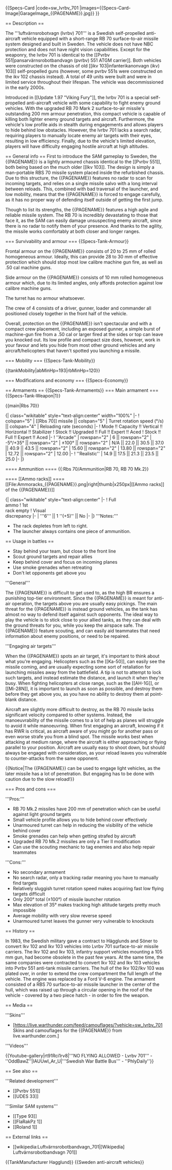 {{Specs-Card
|code=sw_lvrbv_701
|images={{Specs-Card-Image|GarageImage_{{PAGENAME}}.jpg}}
}}

== Description ==
<!-- ''In the description, the first part should be about the history of the creation and combat usage of the vehicle, as well as its key features. In the second part, tell the reader about the ground vehicle in the game. Insert a screenshot of the vehicle, so that if the novice player does not remember the vehicle by name, he will immediately understand what kind of vehicle the article is talking about.'' -->
The '''luftvärnsrobotvagn (lvrbv) 701''' is a Swedish self-propelled anti-aircraft vehicle equipped with a short-range RB 70 surface-to-air missile system designed and built in Sweden. The vehicle does not have NBC protection and does not have night vision capabilities. Except for the weaponry, the lvrbv 701 is identical to the [[Pvrbv 551|pansarvärnsrobotbandvagn (pvrbv) 551 ATGM carrier]]. Both vehicles were constructed on the chassis of old [[ikv 103|infanterikanonvagn (ikv) 103]] self-propelled guns (however, some pvrbv 551s were constructed on the ikv 102 chassis instead). A total of 49 units were built and were in limited service throughout their lifespan. The vehicle was decommissioned in the early 2000s.

Introduced in [[Update 1.97 "Viking Fury"]], the lvrbv 701 is a special self-propelled anti-aircraft vehicle with some capability to fight enemy ground vehicles. With the upgraded RB 70 Mark 2 surface-to-air missile's outstanding 200 mm armour penetration, this compact vehicle is capable of killing both lighter enemy ground targets and aircraft. Furthermore, the vehicle's low profile aids in stealth during engagements and allows players to hide behind low obstacles. However, the lvrbv 701 lacks a search radar, requiring players to manually locate enemy air targets with their eyes, resulting in low efficiency. Finally, due to the vehicle's limited elevation, players will have difficulty engaging hostile aircraft at high altitudes.

== General info ==
First to introduce the SAM gameplay to Sweden, the {{PAGENAME}} is a lightly armoured chassis identical to the [[Pvrbv 551]], both being based on the much older [[Ikv 103]]. The design is simply a man-portable RBS 70 missile system placed inside the refurbished chassis. Due to this structure, the {{PAGENAME}} features no radar to scan for incoming targets, and relies on a single missile salvo with a long interval between reloads. This, combined with bad traversal of the launcher, and low mobility, means that the {{PAGENAME}} is forced to engage carefully, as it has no proper way of defending itself outside of getting the first jump.

Though to list its strengths, the {{PAGENAME}} features a high agile and reliable missile system. The RB 70 is incredibly devastating to those that face it, as the SAM can easily damage unsuspecting enemy aircraft, since there is no radar to notify them of your presence. And thanks to the agility, the missile works comfortably at both closer and longer ranges.

=== Survivability and armour ===
{{Specs-Tank-Armour}}
<!-- ''Describe armour protection. Note the most well protected and key weak areas. Appreciate the layout of modules as well as the number and location of crew members. Is the level of armour protection sufficient, is the placement of modules helpful for survival in combat? If necessary use a visual template to indicate the most secure and weak zones of the armour.'' -->

Frontal armour on the {{PAGENAME}} consists of 20 to 25 mm of rolled homogeneous armour. Ideally, this can provide 28 to 30 mm of effective protection which should stop most low calibre machine gun fire, as well as .50 cal machine guns.

Side armour on the {{PAGENAME}} consists of 10 mm rolled homogeneous armour which, due to its limited angles, only affords protection against low calibre machine guns.

The turret has no armour whatsoever.

The crew of 4 consists of a driver, gunner, loader and commander all positioned closely together in the front half of the vehicle.

Overall, protection on the {{PAGENAME}} isn't spectacular and with a compact crew placement, including an exposed gunner, a simple burst of machine-gun fire from a .50 cal or larger fired at the sides or top can leave you knocked out. Its low profile and compact size does, however, work in your favour and lets you hide from most other ground vehicles and any aircraft/helicopters that haven't spotted you launching a missile.

=== Mobility ===
{{Specs-Tank-Mobility}}
<!-- ''Write about the mobility of the ground vehicle. Estimate the specific power and manoeuvrability, as well as the maximum speed forwards and backwards.'' -->

{{tankMobility|abMinHp=193|rbMinHp=120}}

=== Modifications and economy ===
{{Specs-Economy}}

== Armaments ==
{{Specs-Tank-Armaments}}
=== Main armament ===
{{Specs-Tank-Weapon|1}}
<!-- ''Give the reader information about the characteristics of the main gun. Assess its effectiveness in a battle based on the reloading speed, ballistics and the power of shells. Do not forget about the flexibility of the fire, that is how quickly the cannon can be aimed at the target, open fire on it and aim at another enemy. Add a link to the main article on the gun: <code><nowiki>{{main|Name of the weapon}}</nowiki></code>. Describe in general terms the ammunition available for the main gun. Give advice on how to use them and how to fill the ammunition storage.'' -->
{{main|Rbs 70}}

{| class="wikitable" style="text-align:center" width="100%"
|-
! colspan="5" | [[Rbs 70]] missile || colspan="5" | Turret rotation speed (°/s) || colspan="4" | Reloading rate (seconds)
|-
! Mode !! Capacity !! Vertical !! Horizontal !! Stabilizer
! Stock !! Upgraded !! Full !! Expert !! Aced
! Stock !! Full !! Expert !! Aced
|-
! ''Arcade''
| rowspan="2" | 6 || rowspan="2" | -5°/+35° || rowspan="2" | ±100° || rowspan="2" | N/A || 22.0 || 30.5 || 37.0 || 40.9 || 43.5 || rowspan="2" | 15.60 || rowspan="2" | 13.80 || rowspan="2" | 12.72 || rowspan="2" | 12.00
|-
! ''Realistic''
| 14.9 || 17.5 || 21.3 || 23.5 || 25.0
|-
|}

==== Ammunition ====
{{:Rbs 70/Ammunition|RB 70, RB 70 Mk.2}}

==== [[Ammo racks]] ====
[[File:Ammoracks_{{PAGENAME}}.png|right|thumb|x250px|[[Ammo racks]] of the {{PAGENAME}}]]
<!-- '''Last updated: 2.7.0.63''' -->
{| class="wikitable" style="text-align:center"
|-
! Full<br>ammo
! 1st<br>rack empty
! Visual<br>discrepancy
|-
| '''6''' || 1&nbsp;''(+5)'' || No
|-
|}
'''Notes:'''

* The rack depletes from left to right.
* The launcher always contains one piece of ammunition.

== Usage in battles ==
<!-- ''Describe the tactics of playing in the vehicle, the features of using vehicles in the team and advice on tactics. Refrain from creating a "guide" - do not impose a single point of view but instead give the reader food for thought. Describe the most dangerous enemies and give recommendations on fighting them. If necessary, note the specifics of the game in different modes (AB, RB, SB).'' -->

* Stay behind your team, but close to the front line
* Scout ground targets and repair allies
* Keep behind cover and focus on incoming planes
* Use smoke grenades when retreating
* Don't let opponents get above you

'''General'''

The {{PAGENAME}} is difficult to get used to, as the high BR ensures a punishing top-tier environment. Since the {{PAGENAME}} is meant for anti-air operation, the targets above you are usually easy pickings. The main threat for the {{PAGENAME}} is instead ground vehicles, as the tank has almost no way to defend itself against such opponents. The ideal way to play the vehicle is to stick close to your allied tanks, as they can deal with the ground threats for you, while you keep the airspace safe. The {{PAGENAME}} feature scouting, and can easily aid teammates that need information about enemy positions, or need to be repaired.

'''Engaging air targets'''

When the {{PAGENAME}} spots an air target, it's important to think about what you're engaging. Helicopters such as the [[Ka-50]], can easily see the missile coming, and are usually expecting some sort of retaliation for launching missiles away from the battlefield. A tip is not to attempt to lock such targets, and instead estimate the distance, and launch it when they're busy. When fighting helicopters at close range, such as the [[AH-1G]], or [[Mi-28N]], it is important to launch as soon as possible, and destroy them before they get above you, as you have no ability to destroy them at point-blank distance.

Aircraft are slightly more difficult to destroy, as the RB 70 missile lacks significant velocity compared to other systems. Instead, the manoeuvrability of the missile comes to a lot of help as planes will struggle to avoid it while manoeuvring. When first engaging an aircraft, knowing if it has RWR is critical, as aircraft aware of you might go for another pass or even worse strafe you from a blind spot. The missile works best when attacking at medium range, where the aircraft is either approaching or flying parallel to your position. Aircraft are usually easy to shoot down, but should always be engaged with consideration, as your reload leaves you vulnerable to counter-attacks from the same opponent.

{{Notice|The {{PAGENAME}} can be used to engage light vehicles, as the later missile has a lot of penetration. But engaging has to be done with caution due to the slow reload!}}

=== Pros and cons ===
<!-- ''Summarise and briefly evaluate the vehicle in terms of its characteristics and combat effectiveness. Mark its pros and cons in a bulleted list. Try not to use more than 6 points for each of the characteristics. Avoid using categorical definitions such as "bad", "good" and the like - use substitutions with softer forms such as "inadequate" and "effective".'' -->

'''Pros:'''

* RB 70 Mk.2 missiles have 200 mm of penetration which can be useful against light ground targets
* Small vehicle profile allows you to hide behind cover effectively
* Unarmoured turret can help in reducing the visibility of the vehicle behind cover
* Smoke grenades can help when getting strafed by aircraft
* Upgraded RB 70 Mk.2 missiles are only a Tier II modification
* Can use the scouting mechanic to tag enemies and also help repair teammates

'''Cons:'''

* No secondary armament
* No search radar, only a tracking radar meaning you have to manually find targets
* Relatively sluggish turret rotation speed makes acquiring fast low flying targets difficult
* Only 200° total (±100°) of missile launcher rotation
* Max elevation of 35° makes tracking high altitude targets pretty much impossible
* Average mobility with very slow reverse speed
* Unarmoured turret leaves the gunner very vulnerable to knockouts

== History ==
<!-- ''Describe the history of the creation and combat usage of the vehicle in more detail than in the introduction. If the historical reference turns out to be too long, take it to a separate article, taking a link to the article about the vehicle and adding a block "/History" (example: <nowiki>https://wiki.warthunder.com/(Vehicle-name)/History</nowiki>) and add a link to it here using the <code>main</code> template. Be sure to reference text and sources by using <code><nowiki><ref></ref></nowiki></code>, as well as adding them at the end of the article with <code><nowiki><references /></nowiki></code>. This section may also include the vehicle's dev blog entry (if applicable) and the in-game encyclopedia description (under <code><nowiki>=== In-game description ===</nowiki></code>, also if applicable).'' -->

In 1983, the Swedish military gave a contract to Hägglunds and Söner to convert Ikv 102 and Ikv 103 vehicles into Lvrbv 701 surface-to-air missile carriers. The Ikv 102 and Ikv 103, infantry support vehicles mounting a 105 mm gun, had become obsolete in the past few years. At the same time, the same companies were contracted to convert Ikv 102 and Ikv 103 vehicles into Pvrbv 551 anti-tank missile carriers. The hull of the Ikv 102/Ikv 103 was plated over, in order to extend the crew compartment the full length of the vehicle. The engine was replaced by a Ford V-6 engine. The armament consisted of a RBS 70 surface-to-air missile launcher in the center of the hull, which was raised up through a circular opening in the roof of the vehicle - covered by a two piece hatch - in order to fire the weapon.

== Media ==
<!-- ''Excellent additions to the article would be video guides, screenshots from the game, and photos.'' -->

'''Skins'''

* [https://live.warthunder.com/feed/camouflages/?vehicle=sw_lvrbv_701 Skins and camouflages for the {{PAGENAME}} from live.warthunder.com.]

'''Videos'''

{{Youtube-gallery|rt91Rci1rv8|'''NO FLYING ALLOWED - Lvrbv 701''' - ''OddBawZ''|IAUUwI_Ar_U|'''Swedish War Battle Bus''' - ''PhlyDaily''}}

== See also ==
<!-- ''Links to the articles on the War Thunder Wiki that you think will be useful for the reader, for example:''
* ''reference to the series of the vehicles;''
* ''links to approximate analogues of other nations and research trees.'' -->

'''Related development'''

* [[Pvrbv 551]]
* [[UDES 33]]

'''Similar SAM systems'''

* [[Type 93]]
* [[FlaRakPz 1]]
* [[Roland 1]]

== External links ==
<!-- ''Paste links to sources and external resources, such as:''
* ''topic on the official game forum;''
* ''other literature.'' -->

* [[wikipedia:Luftvärnsrobotbandvagn_701|[Wikipedia] Luftvärnsrobotbandvagn 701]]

{{TankManufacturer Hagglund}}
{{Sweden anti-aircraft vehicles}}
